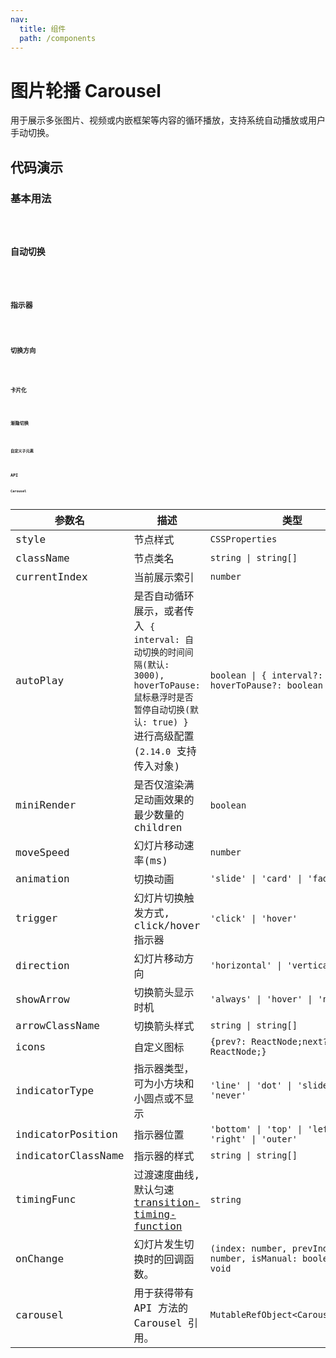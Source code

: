 ```yaml
---
nav:
  title: 组件
  path: /components
---
```


# 图片轮播 Carousel

用于展示多张图片、视频或内嵌框架等内容的循环播放，支持系统自动播放或用户手动切换。

## 代码演示

### 基本用法

<code src="./__demo__/basic.demo.tsx" />

### 自动切换

<code src="./__demo__/auto.demo.tsx" />

### 指示器

<code src="./__demo__/indicator.demo.tsx" />

### 切换方向

<code src="./__demo__/vertical.demo.tsx" />

### 卡片化

<code src="./__demo__/animation-card.demo.tsx" />

### 渐隐切换

<code src="./__demo__/animation-fade.demo.tsx" />

### 自定义子元素

<code src="./__demo__/self-component.demo.tsx" />

## API

### Carousel

|参数名|描述|类型|默认值|版本|
|---|---|---|---|---|
|style|节点样式|`CSSProperties`|`-`|-|
|className|节点类名|`string \| string[]`|`-`|-|
|currentIndex|当前展示索引|`number`|`0`|-|
|autoPlay|是否自动循环展示，或者传入 `{ interval: 自动切换的时间间隔(默认: 3000), hoverToPause: 鼠标悬浮时是否暂停自动切换(默认: true) }` 进行高级配置 (`2.14.0` 支持传入对象)|`boolean \| { interval?: number; hoverToPause?: boolean }`|`-`|-|
|miniRender|是否仅渲染满足动画效果的最少数量的 children|`boolean`|`-`|2.21.0|
|moveSpeed|幻灯片移动速率(ms)|`number`|`500`|-|
|animation|切换动画|`'slide' \| 'card' \| 'fade'`|`slide`|-|
|trigger|幻灯片切换触发方式, click/hover 指示器|`'click' \| 'hover'`|`click`|-|
|direction|幻灯片移动方向|`'horizontal' \| 'vertical'`|`horizontal`|-|
|showArrow|切换箭头显示时机|`'always' \| 'hover' \| 'never'`|`always`|-|
|arrowClassName|切换箭头样式|`string \| string[]`|`-`|-|
|icons|自定义图标|`{prev?: ReactNode;next?: ReactNode;}`|`-`|2.25.0|
|indicatorType|指示器类型，可为小方块和小圆点或不显示|`'line' \| 'dot' \| 'slider' \| 'never'`|`dot`|-|
|indicatorPosition|指示器位置|`'bottom' \| 'top' \| 'left' \| 'right' \| 'outer'`|`bottom`|-|
|indicatorClassName|指示器的样式|`string \| string[]`|`-`|-|
|timingFunc|过渡速度曲线, 默认匀速 [transition-timing-function](https://developer.mozilla.org/zh-CN/docs/Web/CSS/transition-timing-function)|`string`|`cubic-bezier(0.34, 0.69, 0.1, 1)`|-|
|onChange|幻灯片发生切换时的回调函数。|`(index: number, prevIndex: number, isManual: boolean) => void`|`-`|`isManual` in 2.4.0|
|carousel|用于获得带有 API 方法的 Carousel 引用。|`MutableRefObject<CarouselHandle>`|`-`|2.16.1|
